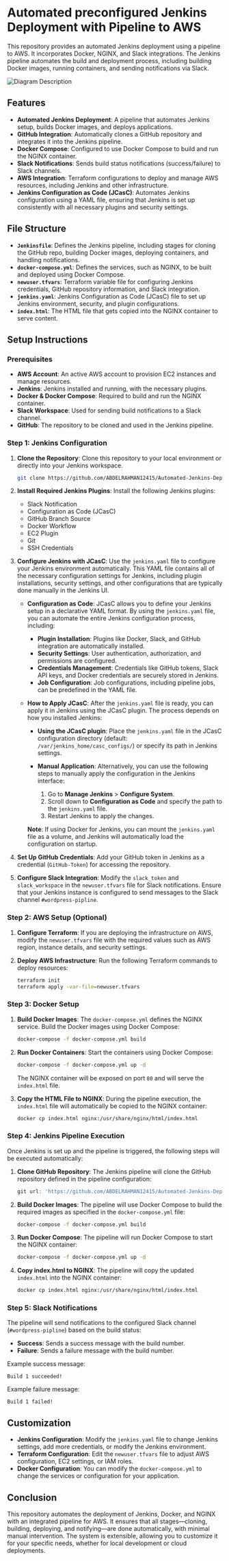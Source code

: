 # Automated preconfigured Jenkins Deployment with Pipeline to AWS

This repository provides an automated Jenkins deployment using a pipeline to AWS. It incorporates Docker, NGINX, and Slack integrations. The Jenkins pipeline automates the build and deployment process, including building Docker images, running containers, and sending notifications via Slack.

<img src="https://github.com/ABDELRAHMAN12415/Automated-Jenkins-Deployment-with-Pipeline-to-aws/blob/main/Untitled%20Diagram.drawio.svg" alt="Diagram Description">

## Features
- **Automated Jenkins Deployment**: A pipeline that automates Jenkins setup, builds Docker images, and deploys applications.
- **GitHub Integration**: Automatically clones a GitHub repository and integrates it into the Jenkins pipeline.
- **Docker Compose**: Configured to use Docker Compose to build and run the NGINX container.
- **Slack Notifications**: Sends build status notifications (success/failure) to Slack channels.
- **AWS Integration**: Terraform configurations to deploy and manage AWS resources, including Jenkins and other infrastructure.
- **Jenkins Configuration as Code (JCasC)**: Automates Jenkins configuration using a YAML file, ensuring that Jenkins is set up consistently with all necessary plugins and security settings.

## File Structure

- **`Jenkinsfile`**: Defines the Jenkins pipeline, including stages for cloning the GitHub repo, building Docker images, deploying containers, and handling notifications.
- **`docker-compose.yml`**: Defines the services, such as NGINX, to be built and deployed using Docker Compose.
- **`newuser.tfvars`**: Terraform variable file for configuring Jenkins credentials, GitHub repository information, and Slack integration.
- **`jenkins.yaml`**: Jenkins Configuration as Code (JCasC) file to set up Jenkins environment, security, and plugin configurations.
- **`index.html`**: The HTML file that gets copied into the NGINX container to serve content.

## Setup Instructions

### Prerequisites
- **AWS Account**: An active AWS account to provision EC2 instances and manage resources.
- **Jenkins**: Jenkins installed and running, with the necessary plugins.
- **Docker & Docker Compose**: Required to build and run the NGINX container.
- **Slack Workspace**: Used for sending build notifications to a Slack channel.
- **GitHub**: The repository to be cloned and used in the Jenkins pipeline.

### Step 1: Jenkins Configuration

1. **Clone the Repository**:
   Clone this repository to your local environment or directly into your Jenkins workspace.

   ```bash
   git clone https://github.com/ABDELRAHMAN12415/Automated-Jenkins-Deployment-with-Pipeline-to-aws.git
   ```

2. **Install Required Jenkins Plugins**:
   Install the following Jenkins plugins:
   - Slack Notification
   - Configuration as Code (JCasC)
   - GitHub Branch Source
   - Docker Workflow
   - EC2 Plugin
   - Git
   - SSH Credentials

3. **Configure Jenkins with JCasC**:
   Use the `jenkins.yaml` file to configure your Jenkins environment automatically. This YAML file contains all of the necessary configuration settings for Jenkins, including plugin installations, security settings, and other configurations that are typically done manually in the Jenkins UI.

   - **Configuration as Code**: JCasC allows you to define your Jenkins setup in a declarative YAML format. By using the `jenkins.yaml` file, you can automate the entire Jenkins configuration process, including:
     - **Plugin Installation**: Plugins like Docker, Slack, and GitHub integration are automatically installed.
     - **Security Settings**: User authentication, authorization, and permissions are configured.
     - **Credentials Management**: Credentials like GitHub tokens, Slack API keys, and Docker credentials are securely stored in Jenkins.
     - **Job Configuration**: Job configurations, including pipeline jobs, can be predefined in the YAML file.
   
   - **How to Apply JCasC**:
     After the `jenkins.yaml` file is ready, you can apply it in Jenkins using the JCasC plugin. The process depends on how you installed Jenkins:
     
     - **Using the JCasC plugin**: Place the `jenkins.yaml` file in the JCasC configuration directory (default: `/var/jenkins_home/casc_configs/`) or specify its path in Jenkins settings.

     - **Manual Application**: Alternatively, you can use the following steps to manually apply the configuration in the Jenkins interface:
       1. Go to **Manage Jenkins** > **Configure System**.
       2. Scroll down to **Configuration as Code** and specify the path to the `jenkins.yaml` file.
       3. Restart Jenkins to apply the changes.

     **Note**: If using Docker for Jenkins, you can mount the `jenkins.yaml` file as a volume, and Jenkins will automatically load the configuration on startup.

4. **Set Up GitHub Credentials**:
   Add your GitHub token in Jenkins as a credential (`GitHub-Token`) for accessing the repository.

5. **Configure Slack Integration**:
   Modify the `slack_token` and `slack_workspace` in the `newuser.tfvars` file for Slack notifications. Ensure that your Jenkins instance is configured to send messages to the Slack channel `#wordpress-pipline`.

### Step 2: AWS Setup (Optional)

1. **Configure Terraform**:
   If you are deploying the infrastructure on AWS, modify the `newuser.tfvars` file with the required values such as AWS region, instance details, and security settings.

2. **Deploy AWS Infrastructure**:
   Run the following Terraform commands to deploy resources:

   ```bash
   terraform init
   terraform apply -var-file=newuser.tfvars
   ```

### Step 3: Docker Setup

1. **Build Docker Images**:
   The `docker-compose.yml` defines the NGINX service. Build the Docker images using Docker Compose:

   ```bash
   docker-compose -f docker-compose.yml build
   ```

2. **Run Docker Containers**:
   Start the containers using Docker Compose:

   ```bash
   docker-compose -f docker-compose.yml up -d
   ```

   The NGINX container will be exposed on port `80` and will serve the `index.html` file.

3. **Copy the HTML File to NGINX**:
   During the pipeline execution, the `index.html` file will automatically be copied to the NGINX container:

   ```bash
   docker cp index.html nginx:/usr/share/nginx/html/index.html
   ```

### Step 4: Jenkins Pipeline Execution

Once Jenkins is set up and the pipeline is triggered, the following steps will be executed automatically:

1. **Clone GitHub Repository**:
   The Jenkins pipeline will clone the GitHub repository defined in the pipeline configuration:

   ```groovy
   git url: 'https://github.com/ABDELRAHMAN12415/Automated-Jenkins-Deployment-with-Pipeline-to-aws.git', branch: 'main', credentialsId: 'GitHub-Token'
   ```

2. **Build Docker Images**:
   The pipeline will use Docker Compose to build the required images as specified in the `docker-compose.yml` file:

   ```bash
   docker-compose -f docker-compose.yml build
   ```

3. **Run Docker Compose**:
   The pipeline will run Docker Compose to start the NGINX container:

   ```bash
   docker-compose -f docker-compose.yml up -d
   ```

4. **Copy index.html to NGINX**:
   The pipeline will copy the updated `index.html` into the NGINX container:

   ```bash
   docker cp index.html nginx:/usr/share/nginx/html/index.html
   ```

### Step 5: Slack Notifications

The pipeline will send notifications to the configured Slack channel (`#wordpress-pipline`) based on the build status:

- **Success**: Sends a success message with the build number.
- **Failure**: Sends a failure message with the build number.

Example success message:
```text
Build 1 succeeded!
```

Example failure message:
```text
Build 1 failed!
```

## Customization

- **Jenkins Configuration**: Modify the `jenkins.yaml` file to change Jenkins settings, add more credentials, or modify the Jenkins environment.
- **Terraform Configuration**: Edit the `newuser.tfvars` file to adjust AWS configuration, EC2 settings, or IAM roles.
- **Docker Configuration**: You can modify the `docker-compose.yml` to change the services or configuration for your application.

## Conclusion

This repository automates the deployment of Jenkins, Docker, and NGINX with an integrated pipeline for AWS. It ensures that all stages—cloning, building, deploying, and notifying—are done automatically, with minimal manual intervention. The system is extensible, allowing you to customize it for your specific needs, whether for local development or cloud deployments.

